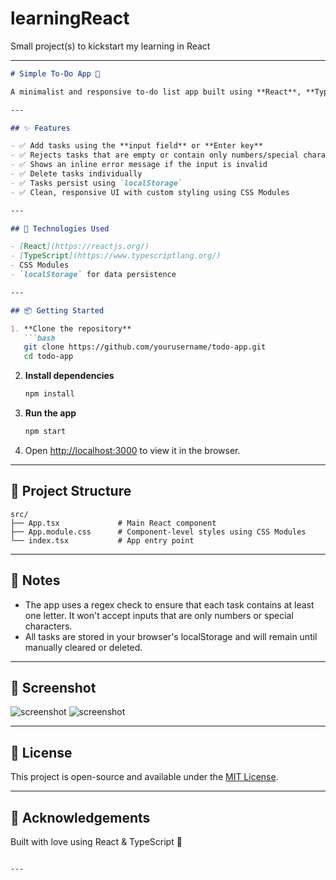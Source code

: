 # learningReact
Small project(s) to kickstart my learning in React

---

````markdown
# Simple To-Do App 📝

A minimalist and responsive to-do list app built using **React**, **TypeScript**, and **CSS Modules**. Tasks are saved in the browser's **localStorage** so your list persists even after refreshing the page.

---

## ✨ Features

- ✅ Add tasks using the **input field** or **Enter key**
- ✅ Rejects tasks that are empty or contain only numbers/special characters
- ✅ Shows an inline error message if the input is invalid
- ✅ Delete tasks individually
- ✅ Tasks persist using `localStorage`
- ✅ Clean, responsive UI with custom styling using CSS Modules

---

## 🚀 Technologies Used

- [React](https://reactjs.org/)
- [TypeScript](https://www.typescriptlang.org/)
- CSS Modules
- `localStorage` for data persistence

---

## 📦 Getting Started

1. **Clone the repository**
   ```bash
   git clone https://github.com/yourusername/todo-app.git
   cd todo-app
````

2. **Install dependencies**

   ```bash
   npm install
   ```

3. **Run the app**

   ```bash
   npm start
   ```

4. Open [http://localhost:3000](http://localhost:3000) to view it in the browser.

---

## 🧠 Project Structure

```
src/
├── App.tsx             # Main React component
├── App.module.css      # Component-level styles using CSS Modules
└── index.tsx           # App entry point
```

---

## 📌 Notes

* The app uses a regex check to ensure that each task contains at least one letter. It won't accept inputs that are only numbers or special characters.
* All tasks are stored in your browser's localStorage and will remain until manually cleared or deleted.

---

## 📸 Screenshot

![screenshot](./assets/1.png)
![screenshot](./assets/2.png)

---

## 📄 License

This project is open-source and available under the [MIT License](LICENSE).

---

## 🙌 Acknowledgements

Built with love using React & TypeScript 💙

```

---

